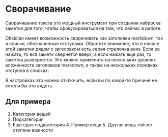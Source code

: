 # Сворачивание

Сворачивание текста это мощный инструмент при создании наброска заметок для того, чтобы сфокусироваться на том, что сейчас в работе. 

Obsidian имеет возможность сворачивать как заголовки markdown, так и списки, обозначенные отступами. Обратите внимание, что в начале этой заметки рядом с заголовком есть серая стрелочка вниз. Если ее нажать, то вся заметк свернется вверх, а если нажать еще раз, то заметка развернется. Это можно применить на нескольких уровнях вложенности заголовков markdown, а также на нескольких порядках отступов в списках. 

В настройках это можно отключить, если вы по какой-то причине не хотели бы это видеть. 

## Для примера

1. Категория вещей
  2. Подкатегория
  4. Еще одна подкатегория
    4. Пример вещи
    5. Другая вещь той же степени важности